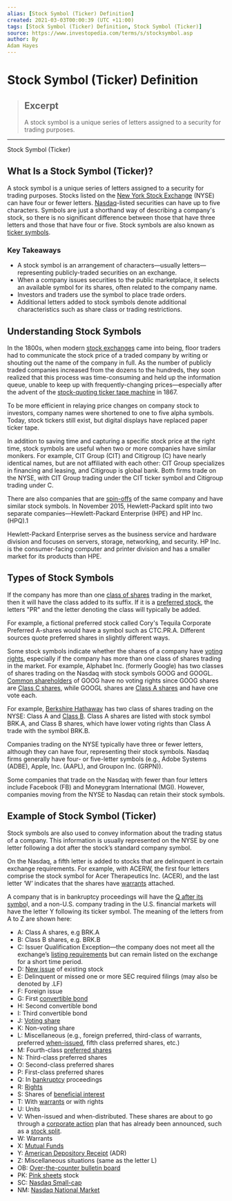 ```yaml
---
alias: [Stock Symbol (Ticker) Definition]
created: 2021-03-03T00:00:39 (UTC +11:00)
tags: [Stock Symbol (Ticker) Definition, Stock Symbol (Ticker)]
source: https://www.investopedia.com/terms/s/stocksymbol.asp
author: By
Adam Hayes
---
```


# Stock Symbol (Ticker) Definition

> ## Excerpt
> A stock symbol is a unique series of letters assigned to a security for trading purposes.

---

Stock Symbol (Ticker)
## What Is a Stock Symbol (Ticker)?

A stock symbol is a unique series of letters assigned to a security for trading purposes. Stocks listed on the [New York Stock Exchange](https://www.investopedia.com/terms/n/nyse.asp) (NYSE) can have four or fewer letters. [Nasdaq](https://www.investopedia.com/terms/n/nasdaq.asp)\-listed securities can have up to five characters. Symbols are just a shorthand way of describing a company's stock, so there is no significant difference between those that have three letters and those that have four or five. Stock symbols are also known as [ticker symbols](https://www.investopedia.com/terms/t/tickersymbol.asp).

### Key Takeaways

-   A stock symbol is an arrangement of characters—usually letters—representing publicly-traded securities on an exchange.
-   When a company issues securities to the public marketplace, it selects an available symbol for its shares, often related to the company name.
-   Investors and traders use the symbol to place trade orders.
-   Additional letters added to stock symbols denote additional characteristics such as share class or trading restrictions.

## Understanding Stock Symbols

In the 1800s, when modern [stock exchanges](https://www.investopedia.com/terms/s/stockmarket.asp) came into being, floor traders had to communicate the stock price of a traded company by writing or shouting out the name of the company in full. As the number of publicly traded companies increased from the dozens to the hundreds, they soon realized that this process was time-consuming and held up the information queue, unable to keep up with frequently-changing prices—especially after the advent of the [stock-quoting ticker tape machine](https://www.investopedia.com/articles/01/070401.asp) in 1867.

To be more efficient in relaying price changes on company stock to investors, company names were shortened to one to five alpha symbols. Today, stock tickers still exist, but digital displays have replaced paper ticker tape.

In addition to saving time and capturing a specific stock price at the right time, stock symbols are useful when two or more companies have similar monikers. For example, CIT Group (CIT) and Citigroup (C) have nearly identical names, but are not affiliated with each other: CIT Group specializes in financing and leasing, and Citigroup is global bank. Both firms trade on the NYSE, with CIT Group trading under the CIT ticker symbol and Citigroup trading under C.

There are also companies that are [spin-offs](https://www.investopedia.com/terms/s/spinoff.asp) of the same company and have similar stock symbols. In November 2015, Hewlett-Packard split into two separate companies—Hewlett-Packard Enterprise (HPE) and HP Inc. (HPQ).1

Hewlett-Packard Enterprise serves as the business service and hardware division and focuses on servers, storage, networking, and security. HP Inc. is the consumer-facing computer and printer division and has a smaller market for its products than HPE.

## Types of Stock Symbols

If the company has more than one [class of shares](https://www.investopedia.com/terms/c/class.asp) trading in the market, then it will have the class added to its suffix. If it is a [preferred stock](https://www.investopedia.com/terms/p/preferredstock.asp), the letters "PR" and the letter denoting the class will typically be added.

For example, a fictional preferred stock called Cory's Tequila Corporate Preferred A-shares would have a symbol such as CTC.PR.A. Different sources quote preferred shares in slightly different ways.

Some stock symbols indicate whether the shares of a company have [voting rights](https://www.investopedia.com/terms/v/votingright.asp), especially if the company has more than one class of shares trading in the market. For example, Alphabet Inc. (formerly Google) has two classes of shares trading on the Nasdaq with stock symbols GOOG and GOOGL. [Common shareholders](https://www.investopedia.com/terms/c/common_shareholder.asp) of GOOG have no voting rights since GOOG shares are [Class C shares](https://www.investopedia.com/terms/c/class.asp), while GOOGL shares are [Class A shares](https://www.investopedia.com/terms/c/classashares.asp) and have one vote each.

For example, [Berkshire Hathaway](https://www.investopedia.com/terms/b/berkshire-hathaway.asp) has two class of shares trading on the NYSE: Class A and [Class B](https://www.investopedia.com/terms/c/classbshares.asp). Class A shares are listed with stock symbol BRK.A, and Class B shares, which have lower voting rights than Class A trade with the symbol BRK.B.

Companies trading on the NYSE typically have three or fewer letters, although they can have four, representing their stock symbols. Nasdaq firms generally have four- or five-letter symbols (e.g., Adobe Systems (ADBE), Apple, Inc. (AAPL), and Groupon Inc. (GRPN)).

Some companies that trade on the Nasdaq with fewer than four letters include Facebook (FB) and Moneygram International (MGI). However, companies moving from the NYSE to Nasdaq can retain their stock symbols.

## Example of Stock Symbol (Ticker)

Stock symbols are also used to convey information about the trading status of a company. This information is usually represented on the NYSE by one letter following a dot after the stock’s standard company symbol.

On the Nasdaq, a fifth letter is added to stocks that are delinquent in certain exchange requirements. For example, with ACERW, the first four letters comprise the stock symbol for Acer Therapeutics Inc. (ACER), and the last letter ‘W’ indicates that the shares have [warrants](https://www.investopedia.com/terms/w/warrant.asp) attached.

A company that is in bankruptcy proceedings will have the [Q after its symbo](https://www.investopedia.com/terms/q/q.asp)l, and a non-U.S. company trading in the U.S. financial markets will have the letter Y following its ticker symbol. The meaning of the letters from A to Z are shown here:

-   A: Class A shares, e.g BRK.A
-   B: Class B shares, e.g. BRK.B
-   C: Issuer Qualification Exception—the company does not meet all the exchange’s [listing requirements](https://www.investopedia.com/terms/l/listingrequirements.asp) but can remain listed on the exchange for a short time period.
-   D: [New issue](https://www.investopedia.com/terms/n/newissue.asp) of existing stock
-   E: Delinquent or missed one or more SEC required filings (may also be denoted by .LF)
-   F: Foreign issue
-   G: First [convertible bond](https://www.investopedia.com/terms/c/convertiblebond.asp)
-   H: Second convertible bond
-   I: Third convertible bond
-   J: [Voting share](https://www.investopedia.com/terms/v/votingshares.asp)
-   K: Non-voting share
-   L: Miscellaneous (e.g., foreign preferred, third-class of warrants, preferred [when-issued](https://www.investopedia.com/terms/w/wi.asp), fifth class preferred shares, etc.)
-   M: Fourth-class [preferred shares](https://www.investopedia.com/terms/p/preferredstock.asp)
-   N: Third-class preferred shares
-   O: Second-class preferred shares
-   P: First-class preferred shares
-   Q: In [bankruptcy](https://www.investopedia.com/terms/b/bankruptcy.asp) proceedings
-   R: [Rights](https://www.investopedia.com/terms/r/rightsoffering.asp)
-   S: Shares of [beneficial interest](https://www.investopedia.com/terms/b/beneficial-interest.asp)
-   T: With [warrants](https://www.investopedia.com/terms/w/warrant.asp) or with rights
-   U: Units
-   V: When-issued and when-distributed. These shares are about to go through a [corporate action](https://www.investopedia.com/terms/c/corporateaction.asp) plan that has already been announced, such as a [stock split](https://www.investopedia.com/terms/s/stocksplit.asp).
-   W: Warrants
-   X: [Mutual Funds](https://www.investopedia.com/terms/m/mutualfund.asp)
-   Y: [American Depository Receipt](https://www.investopedia.com/terms/a/adr.asp) (ADR)
-   Z: Miscellaneous situations (same as the letter L)
-   OB: [Over-the-counter bulletin board](https://www.investopedia.com/terms/o/otcbb.asp)
-   PK: [Pink sheets](https://www.investopedia.com/terms/p/pinksheets.asp) stock
-   SC: [Nasdaq Small-cap](https://www.investopedia.com/terms/n/nasdaq-smallcap-market.asp)
-   NM: [Nasdaq National Market](https://www.investopedia.com/terms/n/nasdaq-nm.asp)
